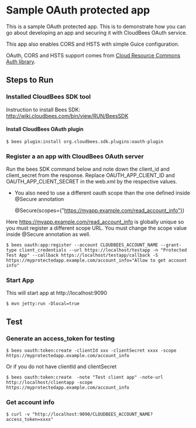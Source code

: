 # Sample OAuth protected app

This is a sample OAuth protected app. This is to demonstrate how you can go about developing an app and securing it with
CloudBees OAuth service.

This app also enables CORS and HSTS with simple Guice configuration.

OAuth, CORS and HSTS support comes from [Cloud Resource Commons Auth library](https://github.com/CloudBees-community/cloud-resource-commons/tree/master/jaxrs-auth).


## Steps to Run

### Installed CloudBees SDK tool

Instruction to install Bees SDK: http://wiki.cloudbees.com/bin/view/RUN/BeesSDK

#### Install CloudBees OAuth plugin

    $ bees plugin:install org.cloudbees.sdk.plugins:oauth-plugin

### Register a an app with CloudBees OAuth server

Run the bees SDK command below and note down the client_id and client_secret from the response. Replace
OAUTH_APP_CLIENT_ID and OAUTH_APP_CLIENT_SECRET in the web.xml by the respective values.

* You also need to use a different oauth scope than the one defined inside @Secure annotation

    @Secure(scopes={"https://myapp.example.com/read_account_info"})

Here https://myapp.example.com/read_account_info is globally unique so you must register a different scope URL. You
must change the scope value inside @Secure annotation as well.

    $ bees oauth:app:register --account CLOUDBEES_ACCOUNT_NAME --grant-type client_credentials --url https://localhost/testapp -n "Protected Test App" --callback https://localhost/testapp/callback -S https://myprotectedapp.example.com/account_info="Allow to get account info"

### Start App

This will start app at http://localhost:9090

    $ mvn jetty:run -Dlocal=true

## Test

### Generate an access_token for testing
    $ bees oauth:token:create -clientId xxx -clientSecret xxxx -scope https://myprotectedapp.example.com/account_info

Or if you do not have clientId and clientSecret

    $ bees oauth:token:create  -note "Test client app" -note-url http://localhost/clientapp -scope https://myprotectedapp.example.com/account_info

### Get account info

    $ curl -v "http://localhost:9090/CLOUDBEES_ACCOUNT_NAME?access_token=xxxx"